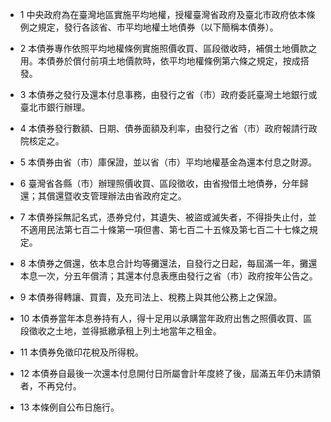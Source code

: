* 1 中央政府為在臺灣地區實施平均地權，授權臺灣省政府及臺北市政府依本條例之規定，發行各該省、市平均地權土地債券（以下簡稱本債券）。

* 2 本債券專作依照平均地權條例實施照價收買、區段徵收時，補償土地價款之用。本債券於償付前項土地價款時，依平均地權條例第六條之規定，按成搭發。

* 3 本債券之發行及還本付息事務，由發行之省（市）政府委託臺灣土地銀行或臺北市銀行辦理。

* 4 本債券發行數額、日期、債券面額及利率，由發行之省（市）政府報請行政院核定之。

* 5 本債券由省（市）庫保證，並以省（市）平均地權基金為還本付息之財源。

* 6 臺灣省各縣（市）辦理照價收買、區段徵收，由省撥借土地債券，分年歸還；其償還暨收支管理辦法由省政府定之。

* 7 本債券採無記名式，憑券兌付，其遺失、被盜或滅失者，不得掛失止付，並不適用民法第七百二十條第一項但書、第七百二十五條及第七百二十七條之規定。

* 8 本債券之償還，依本息合計均等攤還法，自發行之日起，每屆滿一年，攤還本息一次，分五年償清；其還本付息表應由發行之省（市）政府按年公告之。

* 9 本債券得轉讓、買賣，及充司法上、稅務上與其他公務上之保證。

* 10 本債券當年本息券持有人，得十足用以承購當年政府出售之照價收買、區段徵收之土地，並得抵繳承租上列土地當年之租金。

* 11 本債券免徵印花稅及所得稅。

* 12 本債券自最後一次還本付息開付日所屬會計年度終了後，屆滿五年仍未請領者，不再兌付。

* 13 本條例自公布日施行。

